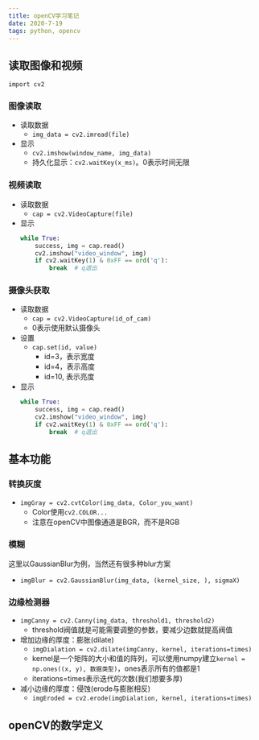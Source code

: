 ```yaml
---
title: openCV学习笔记
date: 2020-7-19
tags: python, opencv
---
```


## 读取图像和视频

`import cv2`

### 图像读取

- 读取数据
    * `img_data = cv2.imread(file)`
- 显示
    * `cv2.imshow(window_name, img_data)`
    * 持久化显示：`cv2.waitKey(x_ms)`。0表示时间无限


### 视频读取

- 读取数据
    * `cap = cv2.VideoCapture(file)`
- 显示
    ``` python
    while True:
        success, img = cap.read()
        cv2.imshow("video_window", img)
        if cv2.waitKey(1) & 0xFF == ord('q'):
            break  # q退出
    ```

    
### 摄像头获取

- 读取数据
    * `cap = cv2.VideoCapture(id_of_cam)`
    * 0表示使用默认摄像头
- 设置
    * `cap.set(id, value)`
        + id=3，表示宽度
        + id=4，表示高度
        + id=10, 表示亮度
- 显示
    ``` python
    while True:
        success, img = cap.read()
        cv2.imshow("video_window", img)
        if cv2.waitKey(1) & 0xFF == ord('q'):
            break  # q退出
    ```


## 基本功能

### 转换灰度

- `imgGray = cv2.cvtColor(img_data, Color_you_want)`
    * Color使用`cv2.COLOR...`
    * 注意在openCV中图像通道是BGR，而不是RGB


### 模糊

这里以GaussianBlur为例，当然还有很多种blur方案

- `imgBlur = cv2.GaussianBlur(img_data, (kernel_size, ), sigmaX)`


### 边缘检测器

- `imgCanny = cv2.Canny(img_data, threshold1, threshold2)`
    * threshold阀值就是可能需要调整的参数，要减少边数就提高阀值
- 增加边缘的厚度：膨胀(dilate)
    * `imgDialation = cv2.dilate(imgCanny, kernel, iterations=times)`
    * kernel是一个矩阵的大小和值的阵列，可以使用numpy建立`kernel = np.ones((x, y), 数据类型)`，ones表示所有的值都是1
    * iterations=times表示迭代的次数(我们想要多厚)
- 减小边缘的厚度：侵蚀(erode与膨胀相反)
    * `imgEroded = cv2.erode(imgDialation, kernel, iterations=times)`


## openCV的数学定义

